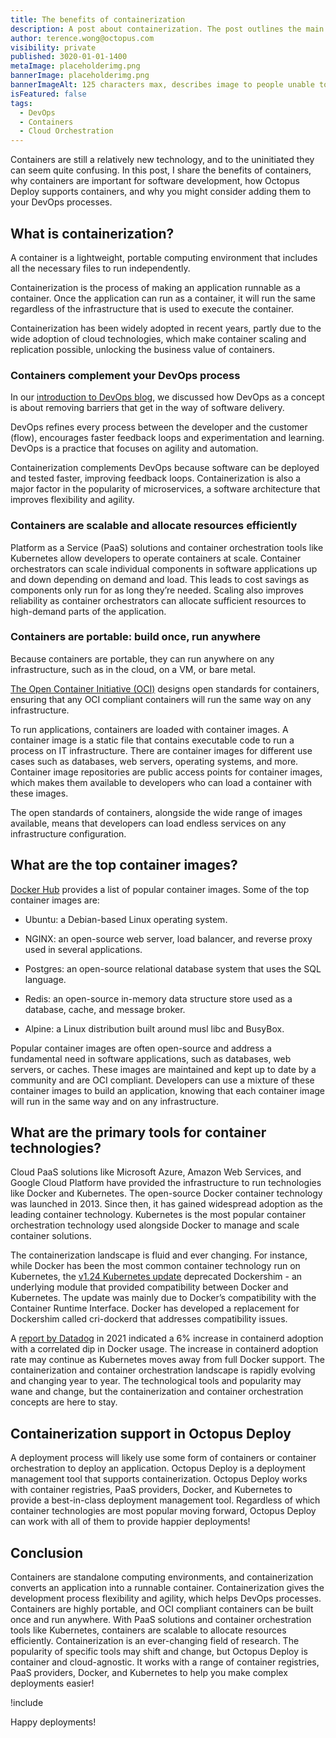 ```yaml
---
title: The benefits of containerization
description: A post about containerization. The post outlines the main benefits of containerization, lists the top container images, discusses the main containerization technologies and explains how Octopus Deploy works with containerization to make complex deployments easier.
author: terence.wong@octopus.com
visibility: private
published: 3020-01-01-1400
metaImage: placeholderimg.png
bannerImage: placeholderimg.png
bannerImageAlt: 125 characters max, describes image to people unable to see it.
isFeatured: false
tags:
  - DevOps
  - Containers
  - Cloud Orchestration
---
```


<!-- see https://github.com/OctopusDeploy/blog/blob/master/tags.txt for a comprehensive list of tags -->

Containers are still a relatively new technology, and to the uninitiated they can seem quite confusing. In this post, I share the benefits of containers, why containers are important for software development, how Octopus Deploy supports containers, and why you might consider adding them to your DevOps processes. 

## What is containerization?

A container is a lightweight, portable computing environment that includes all the necessary files to run independently. 

Containerization is the process of making an application runnable as a container. Once the application can run as a container, it will run the same regardless of the infrastructure that is used to execute the container. 

Containerization has been widely adopted in recent years, partly due to the wide adoption of cloud technologies, which make container scaling and replication possible, unlocking the business value of containers.  

### Containers complement your DevOps process

In our [introduction to DevOps blog](https://octopus.com/blog/introduction-to-devops), we discussed how DevOps as a concept is about removing barriers that get in the way of software delivery. 

DevOps refines every process between the developer and the customer (flow), encourages faster feedback loops and experimentation and learning. DevOps is a practice that focuses on agility and automation.

Containerization complements DevOps because software can be deployed and tested faster, improving feedback loops. Containerization is also a major factor in the popularity of microservices, a software architecture that improves flexibility and agility.

### Containers are scalable and allocate resources efficiently

Platform as a Service (PaaS) solutions and container orchestration tools like Kubernetes allow developers to operate containers at scale. Container orchestrators can scale individual components in software applications up and down depending on demand and load. This leads to cost savings as components only run for as long they’re needed. Scaling also improves reliability as container orchestrators can allocate sufficient resources to high-demand parts of the application.

### Containers are portable: build once, run anywhere

Because containers are portable, they can run anywhere on any infrastructure, such as in the cloud, on a VM, or bare metal. 

[The Open Container Initiative (OCI)](https://opencontainers.org/) designs open standards for containers, ensuring that any OCI compliant containers will run the same way on any infrastructure. 

To run applications, containers are loaded with container images. A container image is a static file that contains executable code to run a process on IT infrastructure. There are container images for different use cases such as databases, web servers, operating systems, and more. Container image repositories are public access points for container images, which makes them available to developers who can load a container with these images. 

The open standards of containers, alongside the wide range of images available, means that developers can load endless services on any infrastructure configuration.

## What are the top container images?

[Docker Hub](https://hub.docker.com/search?q=&type=image) provides a list of popular container images. Some of the top container images are:

- Ubuntu: a Debian-based Linux operating system.

- NGINX: an open-source web server, load balancer, and reverse proxy used in several applications.

- Postgres: an open-source relational database system that uses the SQL language.

- Redis: an open-source in-memory data structure store used as a database, cache, and message broker.

- Alpine: a Linux distribution built around musl libc and BusyBox.

Popular container images are often open-source and address a fundamental need in software applications, such as databases, web servers, or caches. These images are maintained and kept up to date by a community and are OCI compliant. Developers can use a mixture of these container images to build an application, knowing that each container image will run in the same way and on any infrastructure.

## What are the primary tools for container technologies?

Cloud PaaS solutions like Microsoft Azure, Amazon Web Services, and Google Cloud Platform have provided the infrastructure to run technologies like Docker and Kubernetes. The open-source Docker container technology was launched in 2013. Since then, it has gained widespread adoption as the leading container technology. Kubernetes is the most popular container orchestration technology used alongside Docker to manage and scale container solutions.

The containerization landscape is fluid and ever changing. For instance, while Docker has been the most common container technology run on Kubernetes, the [v1.24 Kubernetes update](https://kubernetes.io/blog/2022/03/31/ready-for-dockershim-removal/) deprecated Dockershim - an underlying module that provided compatibility between Docker and Kubernetes. The update was mainly due to Docker’s compatibility with the Container Runtime Interface. Docker has developed a replacement for Dockershim called cri-dockerd that addresses compatibility issues. 

A [report by Datadog](https://www.datadoghq.com/container-report/) in 2021 indicated a 6% increase in containerd adoption with a correlated dip in Docker usage. The increase in containerd adoption rate may continue as Kubernetes moves away from full Docker support. The containerization and container orchestration landscape is rapidly evolving and changing year to year. The technological tools and popularity may wane and change, but the containerization and container orchestration concepts are here to stay.

## Containerization support in Octopus Deploy

A deployment process will likely use some form of containers or container orchestration to deploy an application. Octopus Deploy is a deployment management tool that supports containerization. Octopus Deploy works with container registries, PaaS providers, Docker, and Kubernetes to provide a best-in-class deployment management tool. Regardless of which container technologies are most popular moving forward, Octopus Deploy can work with all of them to provide happier deployments!

## Conclusion

Containers are standalone computing environments, and containerization converts an application into a runnable container. Containerization gives the development process flexibility and agility, which helps DevOps processes. Containers are highly portable, and OCI compliant containers can be built once and run anywhere. With PaaS solutions and container orchestration tools like Kubernetes, containers are scalable to allocate resources efficiently. Containerization is an ever-changing field of research. The popularity of specific tools may shift and change, but Octopus Deploy is container and cloud-agnostic. It works with a range of container registries, PaaS providers, Docker, and Kubernetes to help you make complex deployments easier!


!include <q2-2022-newsletter-cta>

Happy deployments!
